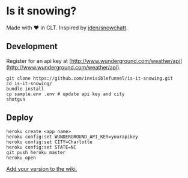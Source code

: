 # Is it snowing?

Made with :heart: in CLT. Inspired by [jden/snowchatt](https://github.com/jden/snowchatt).

## Development

Register for an api key at [http://www.wunderground.com/weather/api](http://www.wunderground.com/weather/api).

```console
git clone https://github.com/invisiblefunnel/is-it-snowing.git
cd is-it-snowing/
bundle install
cp sample.env .env # update api key and city
shotgun
```

## Deploy

```console
heroku create <app name>
heroku config:set WUNDERGROUND_API_KEY=yourapikey
heroku config:set CITY=Charlotte
heroku config:set STATE=NC
git push heroku master
heroku open
```

[Add your version to the wiki.](https://github.com/invisiblefunnel/is-it-snowing/wiki/Have-you-redeployed-this-app%3F)
